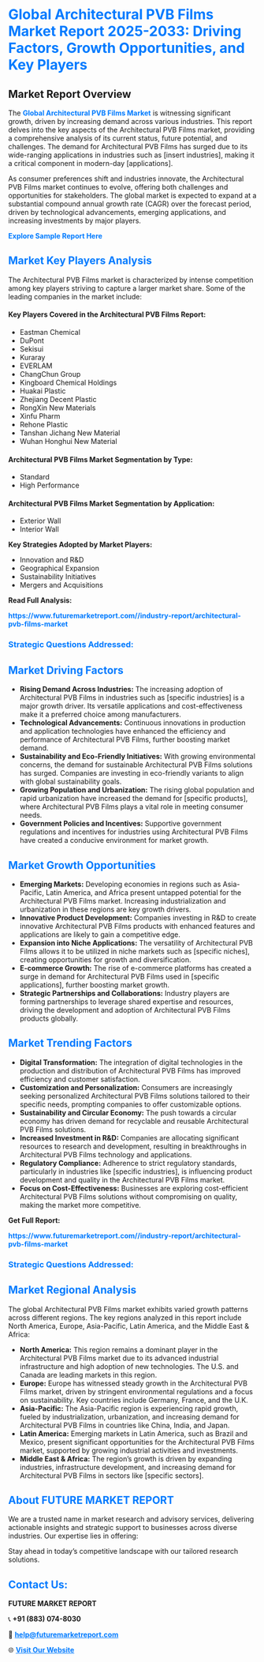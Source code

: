 <h1 style="color: #007BFF;">Global Architectural PVB Films Market Report 2025-2033: Driving Factors, Growth Opportunities, and Key Players</h1>

<section id="overview">
<h2>Market Report Overview</h2>
<p>The <a href="https://www.futuremarketreport.com//industry-report/architectural-pvb-films-market" style="color: #007BFF; text-decoration: none;"><strong>Global Architectural PVB Films Market</strong></a> is witnessing significant growth, driven by increasing demand across various industries. This report delves into the key aspects of the Architectural PVB Films market, providing a comprehensive analysis of its current status, future potential, and challenges. The demand for Architectural PVB Films has surged due to its wide-ranging applications in industries such as [insert industries], making it a critical component in modern-day [applications].</p>
<p>As consumer preferences shift and industries innovate, the Architectural PVB Films market continues to evolve, offering both challenges and opportunities for stakeholders. The global market is expected to expand at a substantial compound annual growth rate (CAGR) over the forecast period, driven by technological advancements, emerging applications, and increasing investments by major players.</p>
</section>

<section id="overview">
<p><a href="https://www.futuremarketreport.com//request-sample/reportId=91482" style="color: #007BFF; text-decoration: none;"><strong>Explore Sample Report Here</strong></a></p>
</section>

<section id="key-players">
<h2 style="color: #007BFF;">Market Key Players Analysis</h2>
<p>The Architectural PVB Films market is characterized by intense competition among key players striving to capture a larger market share. Some of the leading companies in the market include:</p>
<h4>Key Players Covered in the Architectural PVB Films Report:</h4>
<ul><li>Eastman Chemical</li><li>DuPont</li><li>Sekisui</li><li>Kuraray</li><li>EVERLAM</li><li>ChangChun Group</li><li>Kingboard Chemical Holdings</li><li>Huakai Plastic</li><li>Zhejiang Decent Plastic</li><li>RongXin New Materials</li><li>Xinfu Pharm</li><li>Rehone Plastic</li><li>Tanshan Jichang New Material</li><li>Wuhan Honghui New Material</li></ul>
<h4>Architectural PVB Films Market Segmentation by Type:</h4>
<ul><li>Standard</li><li>High Performance</li></ul>

<h4>Architectural PVB Films Market Segmentation by Application:</h4>
<ul><li>Exterior Wall</li><li>Interior Wall</li></ul>
<p><strong>Key Strategies Adopted by Market Players:</strong></p>
<ul>
<li>Innovation and R&D</li>
<li>Geographical Expansion</li>
<li>Sustainability Initiatives</li>
<li>Mergers and Acquisitions</li>
</ul>
</section>

<section>
<p><strong>Read Full Analysis: </strong></p><a href="https://www.futuremarketreport.com//industry-report/architectural-pvb-films-market" style="color: #007BFF; text-decoration: none;"><strong>https://www.futuremarketreport.com//industry-report/architectural-pvb-films-market</strong></a>
<h3 style="color: #007BFF;">Strategic Questions Addressed:</h3>
</section>

<section id="driving-factors">
<h2 style="color: #007BFF;">Market Driving Factors</h2>
<ul>
<li><strong>Rising Demand Across Industries:</strong> The increasing adoption of Architectural PVB Films in industries such as [specific industries] is a major growth driver. Its versatile applications and cost-effectiveness make it a preferred choice among manufacturers.</li>
<li><strong>Technological Advancements:</strong> Continuous innovations in production and application technologies have enhanced the efficiency and performance of Architectural PVB Films, further boosting market demand.</li>
<li><strong>Sustainability and Eco-Friendly Initiatives:</strong> With growing environmental concerns, the demand for sustainable Architectural PVB Films solutions has surged. Companies are investing in eco-friendly variants to align with global sustainability goals.</li>
<li><strong>Growing Population and Urbanization:</strong> The rising global population and rapid urbanization have increased the demand for [specific products], where Architectural PVB Films plays a vital role in meeting consumer needs.</li>
<li><strong>Government Policies and Incentives:</strong> Supportive government regulations and incentives for industries using Architectural PVB Films have created a conducive environment for market growth.</li>
</ul>
</section>

<section id="growth-opportunities">
<h2 style="color: #007BFF;">Market Growth Opportunities</h2>
<ul>
<li><strong>Emerging Markets:</strong> Developing economies in regions such as Asia-Pacific, Latin America, and Africa present untapped potential for the Architectural PVB Films market. Increasing industrialization and urbanization in these regions are key growth drivers.</li>
<li><strong>Innovative Product Development:</strong> Companies investing in R&D to create innovative Architectural PVB Films products with enhanced features and applications are likely to gain a competitive edge.</li>
<li><strong>Expansion into Niche Applications:</strong> The versatility of Architectural PVB Films allows it to be utilized in niche markets such as [specific niches], creating opportunities for growth and diversification.</li>
<li><strong>E-commerce Growth:</strong> The rise of e-commerce platforms has created a surge in demand for Architectural PVB Films used in [specific applications], further boosting market growth.</li>
<li><strong>Strategic Partnerships and Collaborations:</strong> Industry players are forming partnerships to leverage shared expertise and resources, driving the development and adoption of Architectural PVB Films products globally.</li>
</ul>
</section>

<section id="trending-factors">
<h2 style="color: #007BFF;">Market Trending Factors</h2>
<ul>
<li><strong>Digital Transformation:</strong> The integration of digital technologies in the production and distribution of Architectural PVB Films has improved efficiency and customer satisfaction.</li>
<li><strong>Customization and Personalization:</strong> Consumers are increasingly seeking personalized Architectural PVB Films solutions tailored to their specific needs, prompting companies to offer customizable options.</li>
<li><strong>Sustainability and Circular Economy:</strong> The push towards a circular economy has driven demand for recyclable and reusable Architectural PVB Films solutions.</li>
<li><strong>Increased Investment in R&D:</strong> Companies are allocating significant resources to research and development, resulting in breakthroughs in Architectural PVB Films technology and applications.</li>
<li><strong>Regulatory Compliance:</strong> Adherence to strict regulatory standards, particularly in industries like [specific industries], is influencing product development and quality in the Architectural PVB Films market.</li>
<li><strong>Focus on Cost-Effectiveness:</strong> Businesses are exploring cost-efficient Architectural PVB Films solutions without compromising on quality, making the market more competitive.</li>
</ul>
</section>

<section>
<p><strong>Get Full Report: </strong></p><a href="https://www.futuremarketreport.com//industry-report/architectural-pvb-films-market" style="color: #007BFF; text-decoration: none;"><strong>https://www.futuremarketreport.com//industry-report/architectural-pvb-films-market</strong></a>
<h3 style="color: #007BFF;">Strategic Questions Addressed:</h3>
</section>


<section id="regional-analysis">
<h2 style="color: #007BFF;">Market Regional Analysis</h2>
<p>The global Architectural PVB Films market exhibits varied growth patterns across different regions. The key regions analyzed in this report include North America, Europe, Asia-Pacific, Latin America, and the Middle East & Africa:</p>
<ul>
<li><strong>North America:</strong> This region remains a dominant player in the Architectural PVB Films market due to its advanced industrial infrastructure and high adoption of new technologies. The U.S. and Canada are leading markets in this region.</li>
<li><strong>Europe:</strong> Europe has witnessed steady growth in the Architectural PVB Films market, driven by stringent environmental regulations and a focus on sustainability. Key countries include Germany, France, and the U.K.</li>
<li><strong>Asia-Pacific:</strong> The Asia-Pacific region is experiencing rapid growth, fueled by industrialization, urbanization, and increasing demand for Architectural PVB Films in countries like China, India, and Japan.</li>
<li><strong>Latin America:</strong> Emerging markets in Latin America, such as Brazil and Mexico, present significant opportunities for the Architectural PVB Films market, supported by growing industrial activities and investments.</li>
<li><strong>Middle East & Africa:</strong> The region’s growth is driven by expanding industries, infrastructure development, and increasing demand for Architectural PVB Films in sectors like [specific sectors].</li>
</ul>
</section>

<footer>
<h2 style="color: #007BFF;">About FUTURE MARKET REPORT</h2>
<p>We are a trusted name in market research and advisory services, delivering actionable insights and strategic support to businesses across diverse industries. Our expertise lies in offering:</p>

<p>Stay ahead in today’s competitive landscape with our tailored research solutions.</p>

<h2 style="color: #007BFF;">Contact Us:</h2>
<p><strong>FUTURE MARKET REPORT</strong></p>
<p>📞 <strong>+91 (883) 074-8030</strong></p>
<p>📧 <strong><a href="mailto:help@futuremarketreport.com" style="color: #007BFF;">help@futuremarketreport.com</a></strong></p>
<p>🌐 <strong><a href="https://www.futuremarketreport.com/" style="color: #007BFF;">Visit Our Website</a></strong></p>
</footer>
